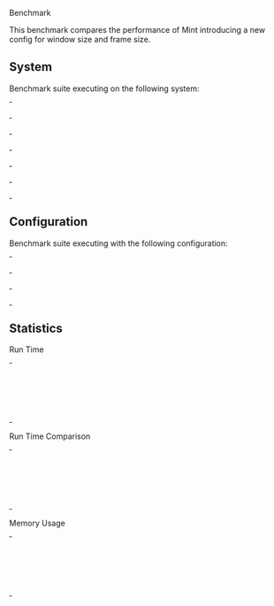 Benchmark

This benchmark compares the performance of Mint introducing a new config for window size and frame size.


## System

Benchmark suite executing on the following system:

<table style="width: 1%">
  <tr>
    <th style="width: 1%; white-space: nowrap">Operating System</th>
    <td>Linux</td>
  </tr><tr>
    <th style="white-space: nowrap">CPU Information</th>
    <td style="white-space: nowrap">Intel(R) Core(TM) i7-10750H CPU @ 2.60GHz</td>
  </tr><tr>
    <th style="white-space: nowrap">Number of Available Cores</th>
    <td style="white-space: nowrap">12</td>
  </tr><tr>
    <th style="white-space: nowrap">Available Memory</th>
    <td style="white-space: nowrap">62.62 GB</td>
  </tr><tr>
    <th style="white-space: nowrap">Elixir Version</th>
    <td style="white-space: nowrap">1.15.7</td>
  </tr><tr>
    <th style="white-space: nowrap">Erlang Version</th>
    <td style="white-space: nowrap">26.1.2</td>
  </tr>
</table>

## Configuration

Benchmark suite executing with the following configuration:

<table style="width: 1%">
  <tr>
    <th style="width: 1%">:time</th>
    <td style="white-space: nowrap">10 s</td>
  </tr><tr>
    <th>:parallel</th>
    <td style="white-space: nowrap">1</td>
  </tr><tr>
    <th>:warmup</th>
    <td style="white-space: nowrap">2 s</td>
  </tr>
</table>

## Statistics



Run Time

<table style="width: 1%">
  <tr>
    <th>Name</th>
    <th style="text-align: right">IPS</th>
    <th style="text-align: right">Average</th>
    <th style="text-align: right">Devitation</th>
    <th style="text-align: right">Median</th>
    <th style="text-align: right">99th&nbsp;%</th>
  </tr>

  <tr>
    <td style="white-space: nowrap">Gun (with NO config change)</td>
    <td style="white-space: nowrap; text-align: right">0.23</td>
    <td style="white-space: nowrap; text-align: right">4.34 s</td>
    <td style="white-space: nowrap; text-align: right">&plusmn;1.89%</td>
    <td style="white-space: nowrap; text-align: right">4.30 s</td>
    <td style="white-space: nowrap; text-align: right">4.43 s</td>
  </tr>

  <tr>
    <td style="white-space: nowrap">Mint (with config change)</td>
    <td style="white-space: nowrap; text-align: right">0.0558</td>
    <td style="white-space: nowrap; text-align: right">17.91 s</td>
    <td style="white-space: nowrap; text-align: right">&plusmn;0.00%</td>
    <td style="white-space: nowrap; text-align: right">17.91 s</td>
    <td style="white-space: nowrap; text-align: right">17.91 s</td>
  </tr>

  <tr>
    <td style="white-space: nowrap">Mint (with NO config change)</td>
    <td style="white-space: nowrap; text-align: right">0.0242</td>
    <td style="white-space: nowrap; text-align: right">41.34 s</td>
    <td style="white-space: nowrap; text-align: right">&plusmn;0.00%</td>
    <td style="white-space: nowrap; text-align: right">41.34 s</td>
    <td style="white-space: nowrap; text-align: right">41.34 s</td>
  </tr>

</table>


Run Time Comparison

<table style="width: 1%">
  <tr>
    <th>Name</th>
    <th style="text-align: right">IPS</th>
    <th style="text-align: right">Slower</th>
  <tr>
    <td style="white-space: nowrap">Gun (with NO config change)</td>
    <td style="white-space: nowrap;text-align: right">0.23</td>
    <td>&nbsp;</td>
  </tr>

  <tr>
    <td style="white-space: nowrap">Mint (with config change)</td>
    <td style="white-space: nowrap; text-align: right">0.0558</td>
    <td style="white-space: nowrap; text-align: right">4.13x</td>
  </tr>

  <tr>
    <td style="white-space: nowrap">Mint (with NO config change)</td>
    <td style="white-space: nowrap; text-align: right">0.0242</td>
    <td style="white-space: nowrap; text-align: right">9.52x</td>
  </tr>

</table>



Memory Usage

<table style="width: 1%">
  <tr>
    <th>Name</th>
    <th style="text-align: right">Average</th>
    <th style="text-align: right">Factor</th>
  </tr>
  <tr>
    <td style="white-space: nowrap">Gun (with NO config change)</td>
    <td style="white-space: nowrap">12.55 KB</td>
    <td>&nbsp;</td>
  </tr>
    <tr>
    <td style="white-space: nowrap">Mint (with config change)</td>
    <td style="white-space: nowrap">12.64 KB</td>
    <td>1.01x</td>
  </tr>
    <tr>
    <td style="white-space: nowrap">Mint (with NO config change)</td>
    <td style="white-space: nowrap">12.63 KB</td>
    <td>1.01x</td>
  </tr>
</table>